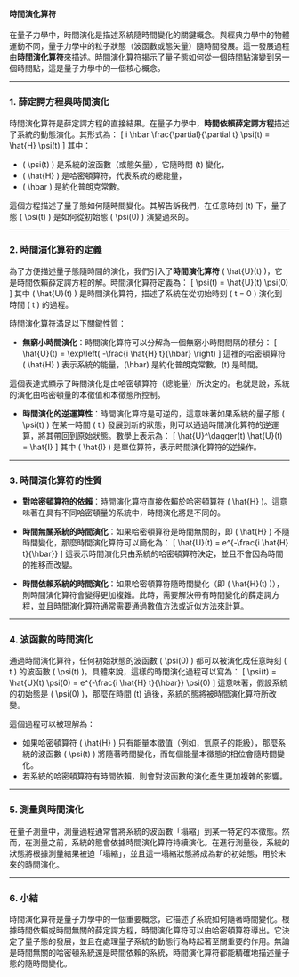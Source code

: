 #### 時間演化算符

在量子力學中，時間演化是描述系統隨時間變化的關鍵概念。與經典力學中的物體運動不同，量子力學中的粒子狀態（波函數或態矢量）隨時間發展。這一發展過程由**時間演化算符**來描述。時間演化算符揭示了量子態如何從一個時間點演變到另一個時間點，這是量子力學中的一個核心概念。

---

### **1. 薛定諤方程與時間演化**

時間演化算符是薛定諤方程的直接結果。在量子力學中，**時間依賴薛定諤方程**描述了系統的動態演化。其形式為：
\[
i \hbar \frac{\partial}{\partial t} \psi(t) = \hat{H} \psi(t)
\]
其中：
- \( \psi(t) \) 是系統的波函數（或態矢量），它隨時間 \(t\) 變化，
- \( \hat{H} \) 是哈密頓算符，代表系統的總能量，
- \( \hbar \) 是約化普朗克常數。

這個方程描述了量子態如何隨時間變化。其解告訴我們，在任意時刻 \(t\) 下，量子態 \( \psi(t) \) 是如何從初始態 \( \psi(0) \) 演變過來的。

---

### **2. 時間演化算符的定義**

為了方便描述量子態隨時間的演化，我們引入了**時間演化算符** \( \hat{U}(t) \)，它是時間依賴薛定諤方程的解。時間演化算符定義為：
\[
\psi(t) = \hat{U}(t) \psi(0)
\]
其中 \( \hat{U}(t) \) 是時間演化算符，描述了系統在從初始時刻 \( t = 0 \) 演化到時間 \( t \) 的過程。

時間演化算符滿足以下關鍵性質：
- **無窮小時間演化**：時間演化算符可以分解為一個無窮小時間間隔的積分：
  \[
  \hat{U}(t) = \exp\left( -\frac{i \hat{H} t}{\hbar} \right)
  \]
  這裡的哈密頓算符 \( \hat{H} \) 表示系統的能量，\(\hbar\) 是約化普朗克常數，\(t\) 是時間。

這個表達式顯示了時間演化是由哈密頓算符（總能量）所決定的。也就是說，系統的演化由哈密頓量的本徵值和本徵態所控制。

- **時間演化的逆運算性**：時間演化算符是可逆的，這意味著如果系統的量子態 \( \psi(t) \) 在某一時間 \( t \) 發展到新的狀態，則可以通過時間演化算符的逆運算，將其帶回到原始狀態。數學上表示為：
  \[
  \hat{U}^\dagger(t) \hat{U}(t) = \hat{I}
  \]
  其中 \( \hat{I} \) 是單位算符，表示時間演化算符的逆操作。

---

### **3. 時間演化算符的性質**

- **對哈密頓算符的依賴**：時間演化算符直接依賴於哈密頓算符 \( \hat{H} \)。這意味著在具有不同哈密頓量的系統中，時間演化將是不同的。

- **時間無關系統的時間演化**：如果哈密頓算符是時間無關的，即 \( \hat{H} \) 不隨時間變化，那麼時間演化算符可以簡化為：
  \[
  \hat{U}(t) = e^{-\frac{i \hat{H} t}{\hbar}}
  \]
  這表示時間演化只由系統的哈密頓算符決定，並且不會因為時間的推移而改變。

- **時間依賴系統的時間演化**：如果哈密頓算符隨時間變化（即 \( \hat{H}(t) \)），則時間演化算符會變得更加複雜。此時，需要解決帶有時間變化的薛定諤方程，並且時間演化算符通常需要通過數值方法或近似方法來計算。

---

### **4. 波函數的時間演化**

通過時間演化算符，任何初始狀態的波函數 \( \psi(0) \) 都可以被演化成任意時刻 \( t \) 的波函數 \( \psi(t) \)。具體來說，這樣的時間演化過程可以寫為：
\[
\psi(t) = \hat{U}(t) \psi(0) = e^{-\frac{i \hat{H} t}{\hbar}} \psi(0)
\]
這意味著，假設系統的初始態是 \( \psi(0) \)，那麼在時間 \(t\) 過後，系統的態將被時間演化算符所改變。

這個過程可以被理解為：
- 如果哈密頓算符 \( \hat{H} \) 只有能量本徵值（例如，氫原子的能級），那麼系統的波函數 \( \psi(t) \) 將隨著時間變化，而每個能量本徵態的相位會隨時間變化。
- 若系統的哈密頓算符有時間依賴，則會對波函數的演化產生更加複雜的影響。

---

### **5. 測量與時間演化**

在量子測量中，測量過程通常會將系統的波函數「塌縮」到某一特定的本徵態。然而，在測量之前，系統的態會依據時間演化算符持續演化。在進行測量後，系統的狀態將根據測量結果被迫「塌縮」，並且這一塌縮狀態將成為新的初始態，用於未來的時間演化。

---

### **6. 小結**

時間演化算符是量子力學中的一個重要概念，它描述了系統如何隨著時間變化。根據時間依賴或時間無關的薛定諤方程，時間演化算符可以由哈密頓算符導出。它決定了量子態的發展，並且在處理量子系統的動態行為時起著至關重要的作用。無論是時間無關的哈密頓系統還是時間依賴的系統，時間演化算符都能精確地描述量子態的隨時間變化。